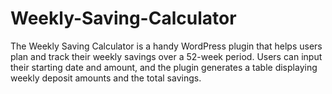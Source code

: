 # Weekly-Saving-Calculator
The Weekly Saving Calculator is a handy WordPress plugin that helps users plan and track their weekly savings over a 52-week period. Users can input their starting date and amount, and the plugin generates a table displaying weekly deposit amounts and the total savings. 
